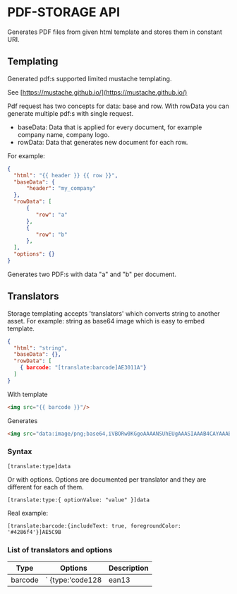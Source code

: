 ﻿# PDF-STORAGE API

Generates PDF files from given html template and stores them in constant URI.

## Templating

Generated pdf:s supported limited mustache templating.

See [https://mustache.github.io/](https://mustache.github.io/)

Pdf request has two concepts for data: base and row. With rowData you can
generate multiple pdf:s with single request.

- baseData: Data that is applied for every document, for example
company name, company logo.
- rowData: Data that generates new document for each row.

For example:

```json
{
  "html": "{{ header }} {{ row }}",
  "baseData": {
      "header": "my_company"
  },
  "rowData": [
      {
         "row": "a"
      },
      {
         "row": "b"
      },
  ],
  "options": {}
}
```

Generates two PDF:s with data "a" and "b" per document.

## Translators

Storage templating accepts 'translators' which converts string to another asset. For example: string as base64 image which is easy to embed template.

```json
{
  "html": "string",
  "baseData": {},
  "rowData": [
    { barcode: "[translate:barcode]AE3011A"}
  ]
}
```

With template

```html
<img src="{{ barcode }}"/>
```

Generates

```html
<img src="data:image/png;base64,iVBORw0KGgoAAAANSUhEUgAAASIAAAB4CAYAAABW..."/>
```

### Syntax

```text
[translate:type]data
```

Or with options. Options are documented per translator and they are
different for each of them.

```text
[translate:type:{ optionValue: "value" }]data
```

Real example:

```text
[translate:barcode:{includeText: true, foregroundColor: '#4286f4'}]AE5C9B
```

### List of translators and options

| Type  | Options  | Description |
|---|---|---|
| barcode  | ` {type:'code128|ean13|ean8|upca|upce|itf14|code39', width: 290, height: 120, includeText: false, foregroundColor: "#ffffff" , backgroundColor: "#000000" } `|  Generates barcode image of type `code128|...` |